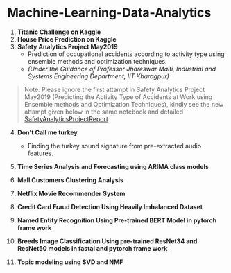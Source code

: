 # Machine-Learning-Data-Analytics
 1.  **Titanic Challenge on Kaggle**
 2.  **House Price Prediction on Kaggle**
 3.  **Safety Analytics Project May2019**
     * Prediction of occupational accidents according to activity type using ensemble methods and optimization
techniques.
     *    *(Under the Guidance of Professor Jhareswar Maiti, Industrial and Systems Engineering Department, IIT Kharagpur)* 
  
  > Note: Please ignore the first attampt in Safety Analytics Project May2019 (Predicting the Activity Type of Accidents at Work using Ensemble methods and Optimization Techniques), kindly see the new attampt given below in the same notebook and detailed [SafetyAnalyticsProjectReport](https://drive.google.com/file/d/1RQBO4Hplya4abvD15xFdyBgqRTGHU2vJ/view?usp=sharing). 

 4. **Don't Call me turkey**
      * Finding the turkey sound signature from pre-extracted audio features.

 5. **Time Series Analysis and Forecasting using ARIMA class models**
 6. **Mall Customers Clustering Analysis**
 7. **Netflix Movie Recommender System**
 8. **Credit Card Fraud Detection Using Heavily Imbalanced Dataset**
 9. **Named Entity Recognition Using Pre-trained BERT Model in pytorch frame work**
 10. **Breeds Image Classification Using pre-trained ResNet34 and ResNet50 models in fastai and pytorch frame work**
 11. **Topic modeling using SVD and NMF**
